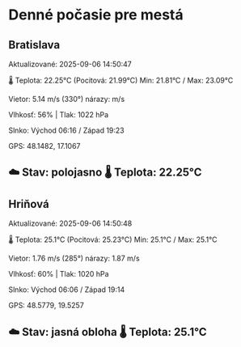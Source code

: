 ﻿# Denné počasie pre mestá

## Bratislava
Aktualizované: 2025-09-06 14:50:47

🌡️ Teplota: 22.25°C 
(Pocitová: 21.99°C)
Min: 21.81°C / Max: 23.09°C

Vietor: 5.14 m/s    (330°) 
nárazy:  m/s

Vlhkosť: 56% | Tlak: 1022 hPa

Slnko: Východ 06:16 / Západ 19:23

GPS: 48.1482, 17.1067

☁️ Stav: polojasno        🌡️ Teplota: 22.25°C
---

## Hriňová
Aktualizované: 2025-09-06 14:50:48

🌡️ Teplota: 25.1°C 
(Pocitová: 25.23°C)
Min: 25.1°C / Max: 25.1°C

Vietor: 1.76 m/s (285°)
nárazy: 1.87 m/s

Vlhkosť: 60% | Tlak: 1020 hPa

Slnko: Východ 06:06 / Západ 19:14

GPS: 48.5779, 19.5257

☁️ Stav: jasná obloha        🌡️ Teplota: 25.1°C
---
